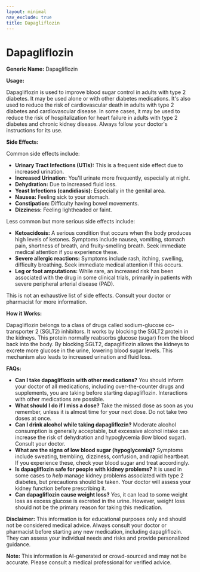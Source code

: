```yaml
---
layout: minimal
nav_exclude: true
title: Dapagliflozin
---
```


# Dapagliflozin

**Generic Name:** Dapagliflozin

**Usage:**

Dapagliflozin is used to improve blood sugar control in adults with type 2 diabetes.  It may be used alone or with other diabetes medications.  It's also used to reduce the risk of cardiovascular death in adults with type 2 diabetes and cardiovascular disease.  In some cases, it may be used to reduce the risk of hospitalization for heart failure in adults with type 2 diabetes and chronic kidney disease.  Always follow your doctor's instructions for its use.


**Side Effects:**

Common side effects include:

* **Urinary Tract Infections (UTIs):**  This is a frequent side effect due to increased urination.
* **Increased Urination:** You'll urinate more frequently, especially at night.
* **Dehydration:**  Due to increased fluid loss.
* **Yeast Infections (candidiasis):**  Especially in the genital area.
* **Nausea:** Feeling sick to your stomach.
* **Constipation:** Difficulty having bowel movements.
* **Dizziness:** Feeling lightheaded or faint.


Less common but more serious side effects include:

* **Ketoacidosis:** A serious condition that occurs when the body produces high levels of ketones.  Symptoms include nausea, vomiting, stomach pain, shortness of breath, and fruity-smelling breath.  Seek immediate medical attention if you experience these.
* **Severe allergic reactions:**  Symptoms include rash, itching, swelling, difficulty breathing. Seek immediate medical attention if this occurs.
* **Leg or foot amputations:** While rare, an increased risk has been associated with the drug in some clinical trials, primarily in patients with severe peripheral arterial disease (PAD).


This is not an exhaustive list of side effects.  Consult your doctor or pharmacist for more information.


**How it Works:**

Dapagliflozin belongs to a class of drugs called sodium-glucose co-transporter 2 (SGLT2) inhibitors. It works by blocking the SGLT2 protein in the kidneys.  This protein normally reabsorbs glucose (sugar) from the blood back into the body. By blocking SGLT2, dapagliflozin allows the kidneys to excrete more glucose in the urine, lowering blood sugar levels.  This mechanism also leads to increased urination and fluid loss.


**FAQs:**

* **Can I take dapagliflozin with other medications?**  You should inform your doctor of all medications, including over-the-counter drugs and supplements, you are taking before starting dapagliflozin.  Interactions with other medications are possible.
* **What should I do if I miss a dose?** Take the missed dose as soon as you remember, unless it is almost time for your next dose.  Do not take two doses at once.
* **Can I drink alcohol while taking dapagliflozin?**  Moderate alcohol consumption is generally acceptable, but excessive alcohol intake can increase the risk of dehydration and hypoglycemia (low blood sugar). Consult your doctor.
* **What are the signs of low blood sugar (hypoglycemia)?**  Symptoms include sweating, trembling, dizziness, confusion, and rapid heartbeat.  If you experience these, check your blood sugar and treat accordingly.
* **Is dapagliflozin safe for people with kidney problems?**  It is used in some cases to *help* manage kidney problems associated with type 2 diabetes, but precautions should be taken. Your doctor will assess your kidney function before prescribing it.
* **Can dapagliflozin cause weight loss?**  Yes, it can lead to some weight loss as excess glucose is excreted in the urine.  However, weight loss should not be the primary reason for taking this medication.


**Disclaimer:** This information is for educational purposes only and should not be considered medical advice.  Always consult your doctor or pharmacist before starting any new medication, including dapagliflozin.  They can assess your individual needs and risks and provide personalized guidance.


**Note:** This information is AI-generated or crowd-sourced and may not be accurate. Please consult a medical professional for verified advice.